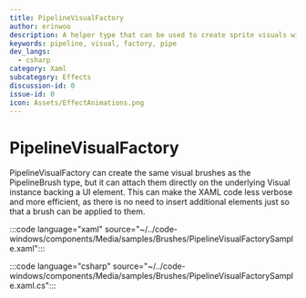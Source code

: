 ```yaml
---
title: PipelineVisualFactory
author: erinwoo  
description: A helper type that can be used to create sprite visuals with custom Win2D/Composition effects chains and attach them to UI elements. 
keywords: pipeline, visual, factory, pipe
dev_langs:
  - csharp
category: Xaml
subcategory: Effects
discussion-id: 0
issue-id: 0
icon: Assets/EffectAnimations.png
---
```


# PipelineVisualFactory

PipelineVisualFactory can create the same visual brushes as the PipelineBrush type, but it can attach them directly on the underlying Visual instance backing a UI element. This can make the XAML code less verbose and more efficient, as there is no need to insert additional elements just so that a brush can be applied to them.

:::code language="xaml" source="~/../code-windows/components/Media/samples/Brushes/PipelineVisualFactorySample.xaml":::

:::code language="csharp" source="~/../code-windows/components/Media/samples/Brushes/PipelineVisualFactorySample.xaml.cs":::


